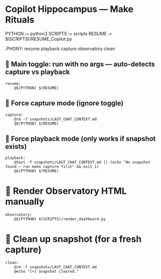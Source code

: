# Copilot Hippocampus — Make Rituals

PYTHON := python3
SCRIPTS := scripts
RESUME := $(SCRIPTS)/RESUME_Copilot.py

.PHONY: resume playback capture observatory clean

## 🔄 Main toggle: run with no args — auto-detects capture vs playback
```
resume:
    @$(PYTHON) $(RESUME)
```
## 🎯 Force capture mode (ignore toggle)
```
capture:
    @rm -f snapshots/LAST_CHAT_CONTEXT.md
    @$(PYTHON) $(RESUME)
```
## 📜 Force playback mode (only works if snapshot exists)
```
playback:
    @test -f snapshots/LAST_CHAT_CONTEXT.md || (echo "No snapshot found — run make capture first" && exit 1)
    @$(PYTHON) $(RESUME)
```
# 🔭 Render Observatory HTML manually
```
observatory:
    @$(PYTHON) $(SCRIPTS)/render_dashboard.py
```
# 🧹 Clean up snapshot (for a fresh capture)
```
clean:
    @rm -f snapshots/LAST_CHAT_CONTEXT.md
    @echo "[+] Snapshot cleared."
```
